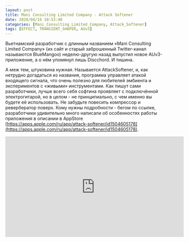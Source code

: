 ```yaml
---
layout: post
title: Mani Consulting Limited Company - Attack Softener
date: 2020/04/16 10:53:40
categories: [Mani_Consulting_Limited_Company, Attack_Softener]
tags: [EFFECT, TRANSIENT_SHAPER, AUv3]
---
```

Вьетнамский разработчик с длинным названием «Mani Consulting Limited Company» (их сайт и старый заброшенный Twitter-канал называются BlueMangoo) неделю-другую назад выпустил новое AUv3-приложение, а о нём упомянул лишь Discchord. И тишина.

А меж тем, штуковина нужная. Называется AttackSoftener, и, как нетрудно догадаться из названия, программа управляет атакой входящего сигнала, что очень полезно для любителей эмбиента и экспериментов с «живыми» инструментами. Как пишут сами разработчики, лучше всего себя софтина проявляет с подключённой электрогитарой, но в целом - не принципиально, с чем именно вы будете её использовать. Не забудьте повесить компрессор и ревербератор поверх. Кому нужны подробности - бегом по ссылке, разработчики удивительно много написали об особенностях работы приложения в описании в AppStore [https://apps.apple.com/ru/app/attack-softener/id1504605178](https://apps.apple.com/ru/app/attack-softener/id1504605178).

<iframe width="560" height="315" src="https://www.youtube.com/embed/Jx_TE_MxsJ0" title="YouTube video player" frameborder="0" allow="accelerometer; autoplay; clipboard-write; encrypted-media; gyroscope; picture-in-picture" allowfullscreen></iframe>
